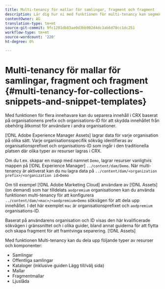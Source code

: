```yaml
---
title: Multi-tenancy för mallar för samlingar, fragment och fragment
description: Lär dig hur ni med funktionen för multi-tenancy kan segmentera innehåll i CRX-databasen baserat på kundorganisationen för att förhindra obehörig åtkomst.
contentOwner: AG
translation-type: tm+mt
source-git-commit: 9fc1201db83ae0d3bb902d4dc3ab6d78cc1dc251
workflow-type: tm+mt
source-wordcount: '220'
ht-degree: 0%

---
```



# Multi-tenancy för mallar för samlingar, fragment och fragment {#multi-tenancy-for-collections-snippets-and-snippet-templates}

Med funktionen för flera innehavare kan du separera innehåll i CRX baserat på organisationens prefix och organisations-ID för att skydda innehållet från obehörig åtkomst för användare i andra organisationer.

[!DNL Adobe Experience Manager Assets] lagrar data för varje organisation på olika sätt. Varje organisationsspecifik sökväg identifieras av organisationsprefixet och organisations-ID som ingår i den traditionella platsen där olika typer av resurser lagras i CRX.

Om du t.ex. skapar en mapp med namnet `Demo`, lagrar resurser vanligtvis mappen på [!DNL Experience Manager] `../content/dam/Demo`. När multi-tenancy är aktiverat kan du nu lagra data på `../content/dam/<organization prefix>/<organization id>Demo`

Om till exempel [!DNL Adobe Marketing Cloud] användare av [!DNL Assets] (on demand) som har tilldelats `aodpremium` organisationen kan du använda funktionen multi-tenancy för att konfigurera `../content/dam/<mac>/<aodpremium>Demo` sökvägen för att dela upp innehållet. I det här exemplet `mac` är organisationsprefixet och `aodpremium` organisations-ID.

Baserat på användarens organisation och ID visas den här kvalificerade sökvägen i gränssnittet och i olika guider, bland annat guiderna för att flytta och skapa fragment för att framtvinga separering. [!DNL Assets]

Med funktionen Multi-tenancy kan du dela upp följande typer av resurser och komponenter:

* Samlingar
* Offentliga samlingar
* Kataloger (inklusive guiden Lägg till/välj sida)
* Mallar
* Fragmentmallar
* Ljuslåda
